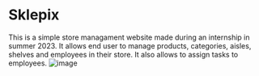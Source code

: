 # Sklepix
This is a simple store managament website made during an internship in summer 2023. It allows end user to manage products, categories, aisles, shelves and employees in their store. It also allows to assign tasks to employees.
![image](https://github.com/FilipMadzia/Sklepix/assets/96356521/50c4fa8a-982a-4860-b3d1-be984252f76f)
